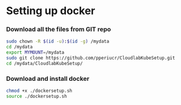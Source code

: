 # Setting up docker
### Download all the files from GIT repo
```bash
sudo chown -R $(id -u):$(id -g) /mydata
cd /mydata
export MYMOUNT=/mydata
sudo git clone https://github.com/pperiucr/CloudlabKubeSetup.git
cd /mydata/CloudlabKubeSetup/
```

### Download and install docker
```bash
chmod +x ./dockersetup.sh
source ./dockersetup.sh
```
